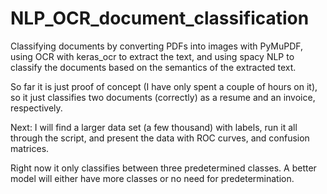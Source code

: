# NLP_OCR_document_classification
Classifying documents by converting PDFs into images with PyMuPDF, using OCR with keras_ocr to extract the text, and using spacy NLP to classify the documents based on the semantics of the extracted text.

So far it is just proof of concept (I have only spent a couple of hours on it), so it just classifies two documents (correctly) as a resume and an invoice, respectively.

Next: I will find a larger data set (a few thousand) with labels, run it all through the script, and present the data with ROC curves, and confusion matrices.

Right now it only classifies between three predetermined classes. A better model will either have more classes or no need for predetermination.
